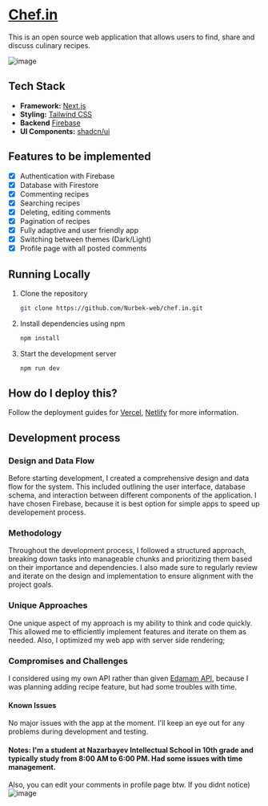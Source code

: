 # [Chef.in](https://chef-in.vercel.app/)

This is an open source web application that allows users to find, share and discuss culinary recipes.

![image](https://github.com/Nurbek-web/chef.in/assets/78167331/97d9655f-3ebe-41cd-8848-946955bd3320)

## Tech Stack

- **Framework:** [Next.js](https://nextjs.org)
- **Styling:** [Tailwind CSS](https://tailwindcss.com)
- **Backend** [Firebase](https://firebase.google.com/)
- **UI Components:** [shadcn/ui](https://ui.shadcn.com)

## Features to be implemented

- [x] Authentication with Firebase
- [x] Database with Firestore
- [x] Commenting recipes
- [x] Searching recipes
- [x] Deleting, editing comments
- [x] Pagination of recipes
- [x] Fully adaptive and user friendly app
- [x] Switching between themes (Dark/Light)
- [x] Profile page with all posted comments

## Running Locally

1. Clone the repository

   ```bash
   git clone https://github.com/Nurbek-web/chef.in.git
   ```

2. Install dependencies using npm

   ```bash
   npm install
   ```

3. Start the development server

   ```bash
   npm run dev
   ```

## How do I deploy this?

Follow the deployment guides for [Vercel](https://create.t3.gg/en/deployment/vercel), [Netlify](https://create.t3.gg/en/deployment/netlify) for more information.

## Development process

### Design and Data Flow

Before starting development, I created a comprehensive design and data flow for the system. This included outlining the user interface, database schema, and interaction between different components of the application. I have chosen Firebase, because it is best option for simple apps to speed up developement process. 

### Methodology

Throughout the development process, I followed a structured approach, breaking down tasks into manageable chunks and prioritizing them based on their importance and dependencies. I also made sure to regularly review and iterate on the design and implementation to ensure alignment with the project goals.

### Unique Approaches

One unique aspect of my approach is my ability to think and code quickly. This allowed me to efficiently implement features and iterate on them as needed.
Also, I optimized my web app with server side rendering; 

### Compromises and Challenges

I considered using my own API rather than given [Edamam API](https://developer.edamam.com/edamam-docs-recipe-api), because I was planning adding recipe feature, but had some troubles with time.

#### Known Issues

No major issues with the app at the moment. I'll keep an eye out for any problems during development and testing.

#### Notes: I'm a student at Nazarbayev Intellectual School in 10th grade and typically study from 8:00 AM to 6:00 PM. Had some issues with time management. 
Also, you can edit your comments in profile page btw. If you didnt notice)
![image](https://github.com/Nurbek-web/chef.in/assets/78167331/0473ebb1-9423-408f-bd8a-a3f8f4a9efa0)

